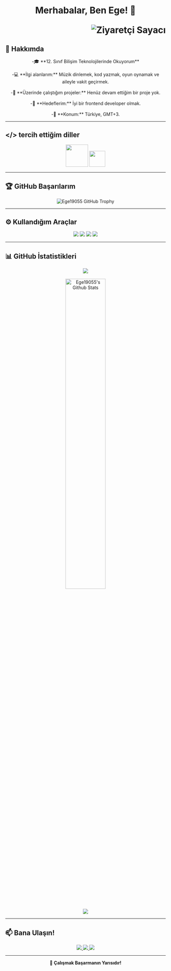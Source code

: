 <h1 align="center">Merhabalar, Ben Ege! 👋    


<p align="end">
    <img src="https://komarev.com/ghpvc/?username=ege19055&label=Profil+Ziyaretleri&color=blue&style=for-the-badge" alt="Ziyaretçi Sayacı">
</p>
</h1>

 ## 📌 Hakkımda 

<p align="center">
-🎓 **12. Sınıf Bilişim Teknolojilerinde Okuyorum** <br><br>
-💻 **İlgi alanlarım:** Müzik dinlemek, kod yazmak, oyun oynamak ve aileyle vakit geçirmek.<br><br>
-🚀 **Üzerinde çalıştığım projeler:** Henüz devam ettiğim bir proje yok.<br><br>
-🎯 **Hedeflerim:** İyi bir frontend developer olmak.<br><br>
  -📍 **Konum:** Türkiye, GMT+3.

</p>

---

## </> tercih ettiğim diller
<p align="center">
  
  <img src="https://upload.wikimedia.org/wikipedia/commons/thumb/6/61/HTML5_logo_and_wordmark.svg/640px-HTML5_logo_and_wordmark.svg.png" width="70">
  <img src="https://upload.wikimedia.org/wikipedia/commons/thumb/d/d5/CSS3_logo_and_wordmark.svg/640px-CSS3_logo_and_wordmark.svg.png" width="50">

</p>

---

## 🏆 GitHub Başarılarım  
<div align="center">
  <img src="https://github-profile-trophy.vercel.app/?username=ege19055&theme=onedark&row=2&column=4" alt="Ege19055 GitHub Trophy">
</div>

---

## ⚙️ Kullandığım Araçlar  
<p align="center">
  <img src="https://img.shields.io/badge/Adobe-Photoshop-31A8FF?style=flat&logo=adobe-photoshop&logoColor=white" />
  <img src="https://img.shields.io/badge/Editor-VSCode-blue?style=flat&logo=visual-studio-code" />
  <img src="https://img.shields.io/badge/Database-Navicat-green?style=flat&logo=navicat" />
  <img src="https://img.shields.io/badge/Server-XAMPP-orange?style=flat&logo=xampp" />
</p>

---

## 📊 GitHub İstatistikleri  
<div align="center">
<img src="https://github-readme-stats.vercel.app/api/top-langs/?username=ege19055&layout=compact&bg_color=0d1117&border_color=0d1117&text-color:79ff97&langs_count=12">
<br><br>
  <a href="https://github.com/Ege19055/github-readme-stats">
    <img width="50%" alt="Ege19055's Github Stats" src="https://github-readme-stats.vercel.app/api?username=ege19055&show_icons=true&count_private=true&theme=react&hide_border=true&bg_color=0D1117" />
  </a><br><br>
  
  ![](https://github-profile-summary-cards.vercel.app/api/cards/profile-details?username=ege19055&theme=github_dark)
</div>


---


## 📫 Bana Ulaşın!  
<p align="center">
  <a href="https://www.instagram.com/19.ege05">
    <img src="https://img.shields.io/badge/Instagram-19.ege05-E4405F?style=for-the-badge&logo=instagram&logoColor=white" />
  </a>
  <a href="https://discord.com/users/19.ege.055">
    <img src="https://img.shields.io/badge/Discord-19.ege.055-5865F2?style=for-the-badge&logo=discord&logoColor=white" />
  </a>
  <a href="mailto:egeagdas36@gmail.com">
    <img src="https://img.shields.io/badge/Email-egeagdas36@gmail.com-red?style=for-the-badge&logo=gmail&logoColor=white" />
  </a>
</p>

---

<center>
  
🚀 **Çalışmak Başarmanın Yarısıdır!**

</center>
